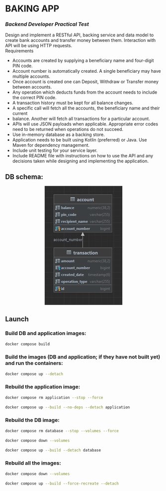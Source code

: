 # BAKING APP

### *Backend Developer Practical Test*

Design and implement a RESTful API, backing service and data model to create bank accounts and transfer money between
them. Interaction with API will be using HTTP requests.<br>
Requirements<br>

- Accounts are created by supplying a beneficiary name and four-digit PIN code.
- Account number is automatically created. A single beneficiary may have multiple accounts.
- Once account is created one can Deposit, Withdraw or Transfer money between accounts.
- Any operation which deducts funds from the account needs to include the correct PIN code.
- A transaction history must be kept for all balance changes.
- A specific call will fetch all the accounts, the beneficiary name and their current
- balance. Another will fetch all transactions for a particular account.
- APIs will use JSON payloads when applicable. Appropriate error codes need to be returned when operations do not
  succeed.
- Use in-memory database as a backing store.
- Application needs to be built using Kotlin (preferred) or Java. Use Maven for dependency management.
- Include unit testing for your service layer.
- Include README file with instructions on how to use the API and any decisions taken while designing and implementing
  the application.

## DB schema:

<p align="center">
  <img src=schema.png alt="DB schema"/>
</p>

## Launch

### Build DB and application images:

```bash
docker compose build
```

### Build the images (DB and application; if they have not built yet) and run the containers:

```bash
docker compose up --detach
```

### Rebuild the application image:

```bash
docker compose rm application --stop --force
```

```bash
docker compose up --build --no-deps --detach application
```

### Rebuild the DB image:

```bash
docker compose rm database --stop --volumes --force
```

```bash
docker compose down --volumes
```

```bash
docker compose up --build --detach database
```

### Rebuild all the images:

```bash
docker compose down --volumes
```

```bash
docker compose up --build --force-recreate --detach
```
